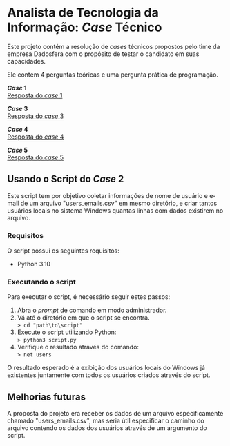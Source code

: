 # Analista de Tecnologia da Informação: *Case* Técnico

Este projeto contém a resolução de *cases* técnicos propostos pelo time da empresa Dadosfera com o propósito de testar o candidato em suas capacidades.  

Ele contém 4 perguntas teóricas e uma pergunta prática de programação.  

***Case* 1**  
[Resposta do *case* 1](https://github.com/ViniciusPeixoto/vinicius_peixoto_DDF_TI_dezembro_2022/blob/main/cases/case_1.md)  

***Case* 3**  
[Resposta do *case* 3](https://github.com/ViniciusPeixoto/vinicius_peixoto_DDF_TI_dezembro_2022/blob/main/cases/case_3.md)  

***Case* 4**  
[Resposta do *case* 4](https://github.com/ViniciusPeixoto/vinicius_peixoto_DDF_TI_dezembro_2022/blob/main/cases/case_4_bonus.md)  

***Case* 5**  
[Resposta do *case* 5](https://github.com/ViniciusPeixoto/vinicius_peixoto_DDF_TI_dezembro_2022/blob/main/cases/case_5_bonus.md)  

## Usando o Script do *Case* 2
Este script tem por objetivo coletar informações de nome de usuário e e-mail de um arquivo "users_emails.csv" em mesmo diretório, e criar tantos usuários locais no sistema Windows quantas linhas com dados existirem no arquivo.  

### Requisitos
O script possui os seguintes requisitos:
- Python 3.10

### Executando o script
Para executar o script, é necessário seguir estes passos:
1. Abra o *prompt* de comando em modo administrador.
2. Vá até o diretório em que o script se encontra.  
`> cd "path\to\script"`
3. Execute o script utilizando Python:  
`> python3 script.py`
4. Verifique o resultado através do comando:  
`> net users`

O resultado esperado é a exibição dos usuários locais do Windows já existentes juntamente com todos os usuários criados através do script.

## Melhorias futuras
A proposta do projeto era receber os dados de um arquivo especificamente chamado "users_emails.csv", mas seria útil especificar o caminho do arquivo contendo os dados dos usuários através de um argumento do script.